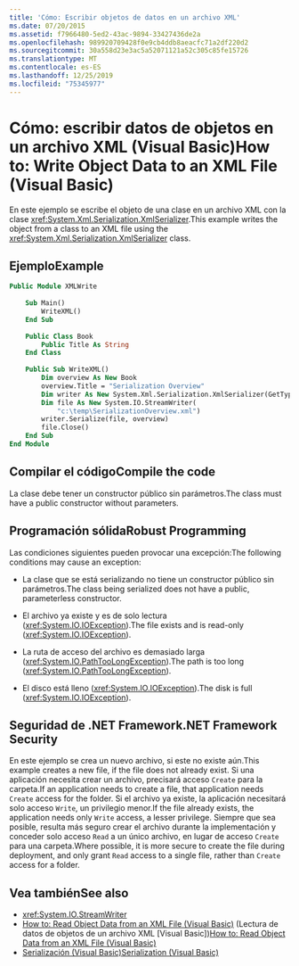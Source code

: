 ```yaml
---
title: 'Cómo: Escribir objetos de datos en un archivo XML'
ms.date: 07/20/2015
ms.assetid: f7966480-5ed2-43ac-9894-33427436de2a
ms.openlocfilehash: 989920709428f0e9cb4ddb8aeacfc71a2df220d2
ms.sourcegitcommit: 30a558d23e3ac5a52071121a52c305c85fe15726
ms.translationtype: MT
ms.contentlocale: es-ES
ms.lasthandoff: 12/25/2019
ms.locfileid: "75345977"
---
```

# <a name="how-to-write-object-data-to-an-xml-file-visual-basic"></a><span data-ttu-id="a6cc4-102">Cómo: escribir datos de objetos en un archivo XML (Visual Basic)</span><span class="sxs-lookup"><span data-stu-id="a6cc4-102">How to: Write Object Data to an XML File (Visual Basic)</span></span>
<span data-ttu-id="a6cc4-103">En este ejemplo se escribe el objeto de una clase en un archivo XML con la clase <xref:System.Xml.Serialization.XmlSerializer>.</span><span class="sxs-lookup"><span data-stu-id="a6cc4-103">This example writes the object from a class to an XML file using the <xref:System.Xml.Serialization.XmlSerializer> class.</span></span>  
  
## <a name="example"></a><span data-ttu-id="a6cc4-104">Ejemplo</span><span class="sxs-lookup"><span data-stu-id="a6cc4-104">Example</span></span>  
  
```vb  
Public Module XMLWrite  
  
    Sub Main()  
        WriteXML()  
    End Sub  
  
    Public Class Book  
        Public Title As String  
    End Class  
  
    Public Sub WriteXML()  
        Dim overview As New Book  
        overview.Title = "Serialization Overview"  
        Dim writer As New System.Xml.Serialization.XmlSerializer(GetType(Book))  
        Dim file As New System.IO.StreamWriter(  
            "c:\temp\SerializationOverview.xml")  
        writer.Serialize(file, overview)  
        file.Close()  
    End Sub  
End Module  
```  
  
## <a name="compile-the-code"></a><span data-ttu-id="a6cc4-105">Compilar el código</span><span class="sxs-lookup"><span data-stu-id="a6cc4-105">Compile the code</span></span>  
 <span data-ttu-id="a6cc4-106">La clase debe tener un constructor público sin parámetros.</span><span class="sxs-lookup"><span data-stu-id="a6cc4-106">The class must have a public constructor without parameters.</span></span>  
  
## <a name="robust-programming"></a><span data-ttu-id="a6cc4-107">Programación sólida</span><span class="sxs-lookup"><span data-stu-id="a6cc4-107">Robust Programming</span></span>  
 <span data-ttu-id="a6cc4-108">Las condiciones siguientes pueden provocar una excepción:</span><span class="sxs-lookup"><span data-stu-id="a6cc4-108">The following conditions may cause an exception:</span></span>  
  
- <span data-ttu-id="a6cc4-109">La clase que se está serializando no tiene un constructor público sin parámetros.</span><span class="sxs-lookup"><span data-stu-id="a6cc4-109">The class being serialized does not have a public, parameterless constructor.</span></span>  
  
- <span data-ttu-id="a6cc4-110">El archivo ya existe y es de solo lectura (<xref:System.IO.IOException>).</span><span class="sxs-lookup"><span data-stu-id="a6cc4-110">The file exists and is read-only (<xref:System.IO.IOException>).</span></span>  
  
- <span data-ttu-id="a6cc4-111">La ruta de acceso del archivo es demasiado larga (<xref:System.IO.PathTooLongException>).</span><span class="sxs-lookup"><span data-stu-id="a6cc4-111">The path is too long (<xref:System.IO.PathTooLongException>).</span></span>  
  
- <span data-ttu-id="a6cc4-112">El disco está lleno (<xref:System.IO.IOException>).</span><span class="sxs-lookup"><span data-stu-id="a6cc4-112">The disk is full (<xref:System.IO.IOException>).</span></span>  
  
## <a name="net-framework-security"></a><span data-ttu-id="a6cc4-113">Seguridad de .NET Framework</span><span class="sxs-lookup"><span data-stu-id="a6cc4-113">.NET Framework Security</span></span>  
 <span data-ttu-id="a6cc4-114">En este ejemplo se crea un nuevo archivo, si este no existe aún.</span><span class="sxs-lookup"><span data-stu-id="a6cc4-114">This example creates a new file, if the file does not already exist.</span></span> <span data-ttu-id="a6cc4-115">Si una aplicación necesita crear un archivo, precisará acceso `Create` para la carpeta.</span><span class="sxs-lookup"><span data-stu-id="a6cc4-115">If an application needs to create a file, that application needs `Create` access for the folder.</span></span> <span data-ttu-id="a6cc4-116">Si el archivo ya existe, la aplicación necesitará solo acceso `Write`, un privilegio menor.</span><span class="sxs-lookup"><span data-stu-id="a6cc4-116">If the file already exists, the application needs only `Write` access, a lesser privilege.</span></span> <span data-ttu-id="a6cc4-117">Siempre que sea posible, resulta más seguro crear el archivo durante la implementación y conceder solo acceso `Read` a un único archivo, en lugar de acceso `Create` para una carpeta.</span><span class="sxs-lookup"><span data-stu-id="a6cc4-117">Where possible, it is more secure to create the file during deployment, and only grant `Read` access to a single file, rather than `Create` access for a folder.</span></span>  
  
## <a name="see-also"></a><span data-ttu-id="a6cc4-118">Vea también</span><span class="sxs-lookup"><span data-stu-id="a6cc4-118">See also</span></span>

- <xref:System.IO.StreamWriter>
- <span data-ttu-id="a6cc4-119">[How to: Read Object Data from an XML File (Visual Basic)](../../../../visual-basic/programming-guide/concepts/serialization/how-to-read-object-data-from-an-xml-file.md) (Lectura de datos de objetos de un archivo XML [Visual Basic])</span><span class="sxs-lookup"><span data-stu-id="a6cc4-119">[How to: Read Object Data from an XML File (Visual Basic)](../../../../visual-basic/programming-guide/concepts/serialization/how-to-read-object-data-from-an-xml-file.md)</span></span>
- [<span data-ttu-id="a6cc4-120">Serialización (Visual Basic)</span><span class="sxs-lookup"><span data-stu-id="a6cc4-120">Serialization (Visual Basic)</span></span>](../../../../visual-basic/programming-guide/concepts/serialization/index.md)
